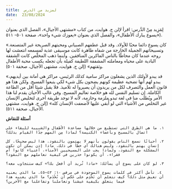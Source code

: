 ```yaml
---
title:  لمزيد من الدرس
date:  23/08/2024
---
```


لِمَزِيد مِنْ الدَّرس: اقرأ لإلن ج. هوايت، من كتاب «مشتهى الأجيال»، الفصل الذي بعنوان «يسوع يبارك الأطفال»، والفصل الذي بعنوان «يعوزك شيء واحد»، صفحة ٥٠١- ٥١١).

«كان يسوع دائما محبًا للأولاد. وقد قبل عطفهم الصبياني ومحبتهم الصريحة غير المتصنعة. وتسبيحاتهم الجميلة الخارجة من شفاه طاهرة كانت موسيقى عذبة لمسمعه انتعشت لها روحه عندما كان محاطًا بالناس الماكرين المنافقين. وأينما ذهب المخلّص كانت الشفقة البادية على محياه ومعاملته المشفقة اللطيفة كفيلة بأن تجعله يكسب محبة الأطفال وثقتهم» (إلن ج. هوايت، مشتهى الأجيال، صحفة ٥٠١).

«قد يبدو لأولئك الذين يشغلون مراكز سامية كذلك الرئيس، مراكز هي أمانة بين أيديهم، يبدو لهم أنها تضحية عظيمة كونهم يضحون بكل شيء لكي يتبعوا المسيح. ولكن هذا هو قانون العمل والتصرف لكل من يريدون أن يصيروا له تلاميذ. فلا يقبل شيئا أقل من الطاعة الكاملة. إن تسليم النفس لله هو خلاصة تعاليم المسيح. وفي غالب الأحيان يقدم لنا هذا الأمر ويُطلَب منا في لغة تبدو ملزمة وحازمة، لأنه لا توجد طريقة أخرى لتخليص الإنسان غير التخلص من الأشياء التي لو أُبقي عليها لأضعفت الإنسان كله» (إلن ج. هوايت، مشتهى الأجيال، صحفة ٥١١).

**أسئلة للنقاش**

`١. ما هي الطرق التي تستطيع من خلالها مساعدة الأطفال والشبيبة للبقاء على اتصال بالمسيح وبأعضاء الكنيسة؟ لماذا مِن المهم جدًا القيام بذلك؟`

`٢. أحيانًا نسمع الناس يقولون بأنهم لا يهتمون بالنقود. هذا ليس صحيحًا. كل إنسان يهتم بالنقود، وليس هنالك أي خطأ في ذلك. ماذا إذن يمكن أن تكون المشكلة مع النقود، ولماذا يجب على المسيحيين الأمناء، أغنياء كانوا أم فقراء، أن يكونوا حذرين في كيفية تعاملهم مع النقود؟`

`٣. لو كان على يسوع أن يسألك: «ماذا تُريد أن أفعل بك؟» كيف ستتجاوب معه؟`

`٤. تأمل أكثر في كلمات يسوع الموجودة في مرقس ١٠: ٤٣–٤٥. ما الذي يعنيه أن تعيش مثل ذلك؟ كيف نتعلم أن نَخْدِم على عَكَس أن نُخْدَم؟ ما الذي يعنيه هذا فيما يتعلق بكيفية عيشنا وتعاملنا وتفاعلنا مع الآخرين؟`